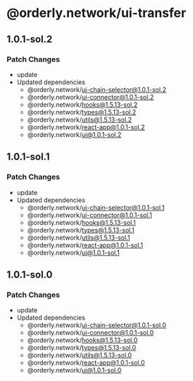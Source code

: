 # @orderly.network/ui-transfer

## 1.0.1-sol.2

### Patch Changes

- update
- Updated dependencies
  - @orderly.network/ui-chain-selector@1.0.1-sol.2
  - @orderly.network/ui-connector@1.0.1-sol.2
  - @orderly.network/hooks@1.5.13-sol.2
  - @orderly.network/types@1.5.13-sol.2
  - @orderly.network/utils@1.5.13-sol.2
  - @orderly.network/react-app@1.0.1-sol.2
  - @orderly.network/ui@1.0.1-sol.2

## 1.0.1-sol.1

### Patch Changes

- update
- Updated dependencies
  - @orderly.network/ui-chain-selector@1.0.1-sol.1
  - @orderly.network/ui-connector@1.0.1-sol.1
  - @orderly.network/hooks@1.5.13-sol.1
  - @orderly.network/types@1.5.13-sol.1
  - @orderly.network/utils@1.5.13-sol.1
  - @orderly.network/react-app@1.0.1-sol.1
  - @orderly.network/ui@1.0.1-sol.1

## 1.0.1-sol.0

### Patch Changes

- update
- Updated dependencies
  - @orderly.network/ui-chain-selector@1.0.1-sol.0
  - @orderly.network/ui-connector@1.0.1-sol.0
  - @orderly.network/hooks@1.5.13-sol.0
  - @orderly.network/types@1.5.13-sol.0
  - @orderly.network/utils@1.5.13-sol.0
  - @orderly.network/react-app@1.0.1-sol.0
  - @orderly.network/ui@1.0.1-sol.0
